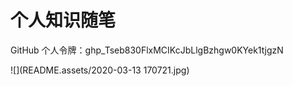 # 个人知识随笔

GitHub 个人令牌：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



![](README.assets/2020-03-13 170721.jpg)